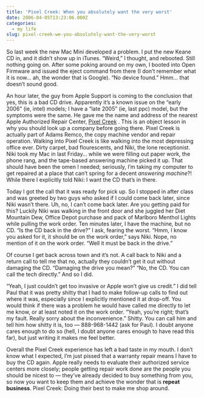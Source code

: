 ```yaml
---
title: 'Pixel Creek: When you absolutely want the very worst'
date: 2006-04-05T13:23:06.000Z
categories:
  - my life
slug: pixel-creek-we-you-absolutely-want-the-very-worst
---
```

So last week the new Mac Mini developed a problem. I put the new Keane CD in, and it didn’t show up in iTunes. “Weird,” I thought, and rebooted. Still nothing going on. After some poking around on my own, I booted into Open Firmware and issued the eject command from there (I don’t remember what it is now… ah, the wonder that is Google). “No device found.” Hmm… that doesn’t sound good.

An hour later, the guy from Apple Support is coming to the conclusion that yes, this is a bad CD drive. Apparently it’s a known issue on the “early 2006” (ie, intel) models; I have a “late 2005” (ie, last ppc) model, but the symptoms were the same. He gave me the name and address of the nearest Apple Authorized Repair Center, [Pixel Creek][1] . This is an object lesson in why you should look up a company before going there. Pixel Creek is actually part of Adams Remco, the copy machine vendor and repair operation. Walking into Pixel Creek is like walking into the most depressing office ever. Dirty carpet, bad flourescents, and Niki, the lone receptionist. Niki took my Mac in last Friday… while we were filling out paper work, the phone rang, and the tape-based answering machine picked it up. That should have been the omen I needed; seriously, I’m taking my computer to get repaired at a place that can’t spring for a decent _answering machine_?! While there I explicitly told Niki: I want the CD that’s in there.

Today I got the call that it was ready for pick up. So I stopped in after class and was greeted by two guys who asked if I could come back later, since Niki wasn’t there. Uh, no, I can’t come back later. Are you getting paid for this? Luckily Niki was walking in the front door and she juggled her Diet Mountain Dew, Office Depot purchase and pack of Marlboro Menthol Lights while pulling the work order. Ten minutes later, I have the machine, but no CD. “Is the CD back in the drive?” I ask, fearing the worst. “Hmm, I know you asked for it, it should be on the work order,” says Niki. Nope, no mention of it on the work order. “Well it must be back in the drive.”

Of course I get back across town and it’s not. A call back to Niki and a return call to tell me that no, actually they couldn’t get it out without damaging the CD. “Damaging the drive you mean?” “No, the CD. You can call the tech directly.” And so I did.

“Yeah, I just couldn’t get too invasive or Apple won’t give us credit.” I did tell Paul that it was pretty shitty that I had to make follow-up calls to find out where it was, especially since I explicitly mentioned it at drop-off. You would think if there was a problem he would have called me directly to let me know, or at least noted it on the work order. “Yeah, you’re right; that’s my fault. Really sorry about the inconvenience.” Shitty. You can call him and tell him how shitty it is, too — 888-968-1442 (ask for Paul). I doubt anyone cares enough to do so (hell, I doubt anyone cares enough to have read this far), but just writing it makes me feel better.

Overall the Pixel Creek experience has left a bad taste in my mouth. I don’t know what I expected, I’m just pissed that a warranty repair means I have to buy the CD again. Apple really needs to evaluate their authorized service centers more closely; people getting repair work done are the people you should be nicest to — they’ve already decided to buy something from you, so now you want to keep them and achieve the wonder that is **repeat business**. Pixel Creek: Doing their best to make me shop around.



 [1]: http://www.pixelcreek.com/

